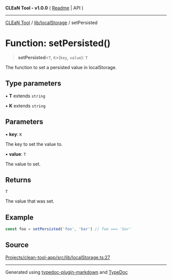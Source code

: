**CLEaN Tool - v1.0.0** ( [Readme](../../../README.md) \| API )

***

[CLEaN Tool](../../../modules.md) / [lib/localStorage](../README.md) / setPersisted

# Function: setPersisted()

> **setPersisted**\<`T`, `K`\>(`key`, `value`): `T`

The function to set a persisted value in localStorage.

## Type parameters

▪ **T** extends `string`

▪ **K** extends `string`

## Parameters

▪ **key**: `K`

The key to set the value to.

▪ **value**: `T`

The value to set.

## Returns

`T`

The value that was set.

## Example

```ts
const foo = setPersisted('foo', 'bar') // foo === 'bar'
```

## Source

[Projects/clean-tool-app/src/lib/localStorage.ts:27](https://github.com/yuckyh/clean-tool-app/)

***

Generated using [typedoc-plugin-markdown](https://www.npmjs.com/package/typedoc-plugin-markdown) and [TypeDoc](https://typedoc.org/)
